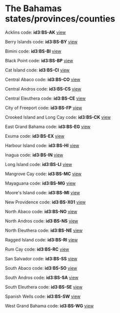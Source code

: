 # The Bahamas states/provinces/counties
Acklins     code: **id3:BS-AK**     [view](../export/geojson/medium/id3/bs/ak.geojson)     


Berry Islands     code: **id3:BS-BY**     [view](../export/geojson/medium/id3/bs/by.geojson)     


Bimini     code: **id3:BS-BI**     [view](../export/geojson/medium/id3/bs/bi.geojson)     


Black Point     code: **id3:BS-BP**     [view](../export/geojson/medium/id3/bs/bp.geojson)     


Cat Island     code: **id3:BS-CI**     [view](../export/geojson/medium/id3/bs/ci.geojson)     


Central Abaco     code: **id3:BS-CO**     [view](../export/geojson/medium/id3/bs/co.geojson)     


Central Andros     code: **id3:BS-CS**     [view](../export/geojson/medium/id3/bs/cs.geojson)     


Central Eleuthera     code: **id3:BS-CE**     [view](../export/geojson/medium/id3/bs/ce.geojson)     


City of Freeport     code: **id3:BS-FP**     [view](../export/geojson/medium/id3/bs/fp.geojson)     


Crooked Island and Long Cay     code: **id3:BS-CK**     [view](../export/geojson/medium/id3/bs/ck.geojson)     


East Grand Bahama     code: **id3:BS-EG**     [view](../export/geojson/medium/id3/bs/eg.geojson)     


Exuma     code: **id3:BS-EX**     [view](../export/geojson/medium/id3/bs/ex.geojson)     


Harbour Island     code: **id3:BS-HI**     [view](../export/geojson/medium/id3/bs/hi.geojson)     


Inagua     code: **id3:BS-IN**     [view](../export/geojson/medium/id3/bs/in.geojson)     


Long Island     code: **id3:BS-LI**     [view](../export/geojson/medium/id3/bs/li.geojson)     


Mangrove Cay     code: **id3:BS-MC**     [view](../export/geojson/medium/id3/bs/mc.geojson)     


Mayaguana     code: **id3:BS-MG**     [view](../export/geojson/medium/id3/bs/mg.geojson)     


Moore's Island     code: **id3:BS-MI**     [view](../export/geojson/medium/id3/bs/mi.geojson)     


New Providence     code: **id3:BS-X01**     [view](../export/geojson/medium/id3/bs/x01.geojson)     


North Abaco     code: **id3:BS-NO**     [view](../export/geojson/medium/id3/bs/no.geojson)     


North Andros     code: **id3:BS-NS**     [view](../export/geojson/medium/id3/bs/ns.geojson)     


North Eleuthera     code: **id3:BS-NE**     [view](../export/geojson/medium/id3/bs/ne.geojson)     


Ragged Island     code: **id3:BS-RI**     [view](../export/geojson/medium/id3/bs/ri.geojson)     


Rum Cay     code: **id3:BS-RC**     [view](../export/geojson/medium/id3/bs/rc.geojson)     


San Salvador     code: **id3:BS-SS**     [view](../export/geojson/medium/id3/bs/ss.geojson)     


South Abaco     code: **id3:BS-SO**     [view](../export/geojson/medium/id3/bs/so.geojson)     


South Andros     code: **id3:BS-SA**     [view](../export/geojson/medium/id3/bs/sa.geojson)     


South Eleuthera     code: **id3:BS-SE**     [view](../export/geojson/medium/id3/bs/se.geojson)     


Spanish Wells     code: **id3:BS-SW**     [view](../export/geojson/medium/id3/bs/sw.geojson)     


West Grand Bahama     code: **id3:BS-WG**     [view](../export/geojson/medium/id3/bs/wg.geojson)     

